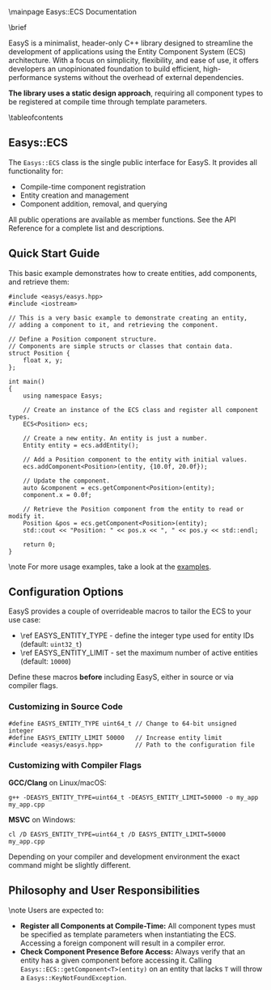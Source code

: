\mainpage Easys::ECS Documentation

\brief

EasyS is a minimalist, header-only C++ library designed to streamline the development of applications using the Entity Component System (ECS) architecture. With a focus on simplicity, flexibility, and ease of use, it offers developers an unopinionated foundation to build efficient, high-performance systems without the overhead of external dependencies.  

**The library uses a static design approach**, requiring all component types to be registered at compile time through template parameters.  

\tableofcontents

## Easys::ECS

The ```Easys::ECS``` class is the single public interface for EasyS. It provides all functionality for:

- Compile-time component registration  
- Entity creation and management  
- Component addition, removal, and querying  

All public operations are available as member functions. See the API Reference for a complete list and descriptions.

## Quick Start Guide

This basic example demonstrates how to create entities, add components, and retrieve them:
```
#include <easys/easys.hpp>
#include <iostream>

// This is a very basic example to demonstrate creating an entity,
// adding a component to it, and retrieving the component.

// Define a Position component structure.
// Components are simple structs or classes that contain data.
struct Position {
	float x, y;
};

int main()
{
	using namespace Easys;
  
	// Create an instance of the ECS class and register all component types.
	ECS<Position> ecs;

	// Create a new entity. An entity is just a number.
	Entity entity = ecs.addEntity();

	// Add a Position component to the entity with initial values.
	ecs.addComponent<Position>(entity, {10.0f, 20.0f});

	// Update the component.
	auto &component = ecs.getComponent<Position>(entity);
	component.x = 0.0f;

	// Retrieve the Position component from the entity to read or modify it.
	Position &pos = ecs.getComponent<Position>(entity);
	std::cout << "Position: " << pos.x << ", " << pos.y << std::endl;

	return 0;
}
```

\note For more usage examples, take a look at the [examples](https://github.com/raphaelmayer/easys/blob/master/examples).

## Configuration Options

EasyS provides a couple of overrideable macros to tailor the ECS to your use case:

- \ref EASYS_ENTITY_TYPE - define the integer type used for entity IDs (default: `uint32_t`)
- \ref EASYS_ENTITY_LIMIT - set the maximum number of active entities (default: `10000`) 

Define these macros **before** including EasyS, either in source or via compiler flags.

### Customizing in Source Code

```
#define EASYS_ENTITY_TYPE uint64_t // Change to 64-bit unsigned integer
#define EASYS_ENTITY_LIMIT 50000   // Increase entity limit
#include <easys/easys.hpp>         // Path to the configuration file
```

### Customizing with Compiler Flags

**GCC/Clang** on Linux/macOS:
```
g++ -DEASYS_ENTITY_TYPE=uint64_t -DEASYS_ENTITY_LIMIT=50000 -o my_app my_app.cpp
```

**MSVC** on Windows:
```
cl /D EASYS_ENTITY_TYPE=uint64_t /D EASYS_ENTITY_LIMIT=50000 my_app.cpp
```

Depending on your compiler and development environment the exact command might be slightly different.

## Philosophy and User Responsibilities

\note Users are expected to:
- **Register all Components at Compile-Time:** All component types must be specified as template parameters when instantiating the ECS. Accessing a foreign component will result in a compiler error.
- **Check Component Presence Before Access:** Always verify that an entity has a given component before accessing it. Calling `Easys::ECS::getComponent<T>(entity)` on an entity that lacks `T` will throw a `Easys::KeyNotFoundException`.


